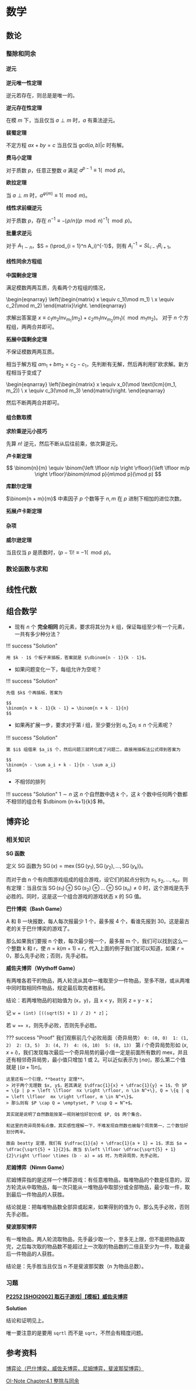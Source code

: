 # 数学

## 数论

### 整除和同余

#### 逆元

**逆元唯一性定理**

逆元若存在，则总是是唯一的。

**逆元存在性定理**

在模 $m$ 下，当且仅当 $a \perp m$ 时，$a$ 有乘法逆元。

**裴蜀定理**

不定方程 $ax + by = c$ 当且仅当 $\text{gcd}(a, b) | c$ 时有解。

**费马小定理**

对于质数 $p$，任意正整数 $a$ 满足 $a^{p - 1} \equiv 1(\mod p)$。

**欧拉定理**

当 $a \perp m$ 时，$a^{\varphi (m)} \equiv 1(\mod m)$。

**线性求前缀逆元**

对于质数 $p$，存在 $n^{-1} \equiv -\left \lfloor p / n  \right \rfloor(p\mod n)^{-1} (\mod p)$。

**批量求逆元**

对于 $A_{1 \sim n}$，$S = (\prod_{i = 1}^n A_i)^{-1}$，则有 $A_i^{-1} = SL_{i - 1}R_{i + 1}$。


#### 线性同余方程组

**中国剩余定理**

满足模数两两互质，先看两个方程组的情况，

\begin{eqnarray}
\left\{\begin{matrix}
x \equiv c_1(\mod m_1) \\
x \equiv c_2(\mod m_2)
\end{matrix}\right.
\end{eqnarray}

求解出答案是 $x \equiv c_1m_2\text{Inv}_{m_1}(m_2) + c_2m_1\text{Inv}_{m_2}(m_1)(\mod m_1m_2)$。
对于 $n$ 个方程组，两两合并即可。

**拓展中国剩余定理**

不保证模数两两互质。

相当于解方程 $am_1 + bm_2 = c_2 - c_1$，先判断有无解，然后再利用扩欧求解。新方程相当于变成了

\begin{eqnarray}
\left\{\begin{matrix}
x \equiv x_0(\mod \text{lcm}(m_1, m_2)) \\
x \equiv c_3(\mod m_3)
\end{matrix}\right.
\end{eqnarray}

然后不断两两合并即可。

#### 组合数取模

**求阶乘逆元小技巧**

先算 $n!$ 逆元，然后不断从后往前乘，依次算逆元。

**卢卡斯定理**

$$
\binom{n}{m} \equiv \binom{\left \lfloor n/p \right \rfloor}{\left \lfloor m/p \right \rfloor}\binom{n\mod p}{m\mod p}(\mod p)
$$

**库默尔定理**

$\binom{n + m}{m}$ 中素因子 $p$ 个数等于 $n, m$ 在 $p$ 进制下相加的进位次数。


**拓展卢卡斯定理**



#### 杂项

**威尔逊定理**

当且仅当 $p$ 是质数时，$(p - 1)! \equiv -1(\mod p)$。

### 数论函数与求和



## 线性代数


## 组合数学

- 现有 $n$ 个 **完全相同** 的元素，要求将其分为 $k$ 组，保证每组至少有一个元素，一共有多少种分法？

!!! success "Solution"

    用 $k - 1$ 个板子来插板，答案就是 $\dbinom{n - 1}{k - 1}$。

- 如果问题变化一下，每组允许为空呢？

!!! success "Solution"
    
    先借 $k$ 个再插板，答案为
    
    $$
    \binom{n + k - 1}{k - 1} = \binom{n + k - 1}{n}
    $$

- 如果再扩展一步，要求对于第 $i$ 组，至少要分到 $a_i,\sum a_i \le n$ 个元素呢？

!!! success "Solution"

    第 $i$ 组借来 $a_i$ 个，然后问题三就转化成了问题二，直接用插板法公式得到答案为

    $$
    \binom{n - \sum a_i + k - 1}{n - \sum a_i}
    $$

- 不相邻的排列

!!! success "Solution"
    $1 \sim n$ 这 $n$ 个自然数中选 $k$ 个，这 $k$ 个数中任何两个数都不相邻的组合有 $\dbinom {n-k+1}{k}$ 种。

## 博弈论

### 相关知识

**SG 函数**

定义 SG 函数为 $\operatorname{SG}(x)=\operatorname{mex}\{\operatorname{SG}(y_1), \operatorname{SG}(y_2), \ldots, \operatorname{SG}(y_k)\}$。

而对于由 n 个有向图游戏组成的组合游戏，设它们的起点分别为 $s_1, s_2, \ldots, s_n$，则有定理：当且仅当 $\operatorname{SG}(s_1) \oplus \operatorname{SG}(s_2) \oplus \ldots \oplus \operatorname{SG}(s_n) \neq 0$ 时，这个游戏是先手必胜的。同时，这是这一个组合游戏的游戏状态 x 的 SG 值。


**巴什博奕（Bash Game）**

A 和 B 一块报数，每人每次报最少 1 个，最多报 4 个，看谁先报到 30。这是最古老的关于巴什博奕的游戏了。

那么如果我们要报 n 个数，每次最少报一个，最多报 m 个，我们可以找到这么一个整数 k 和 r，使 $n = k(m + 1) + r$，代入上面的例子我们就可以知道，如果 $r = 0$，那么先手必败；否则，先手必胜。

**威佐夫博弈（Wythoff Game）**

有两堆各若干的物品，两人轮流从其中一堆取至少一件物品，至多不限，或从两堆中同时取相同件物品，规定最后取完者胜利。

结论：若两堆物品的初始值为 (x，y)，且 x < y，则另 z = y - x；

记 `w = (int) [((sqrt(5) + 1) / 2) * z]`；

若 `w == x`，则先手必败，否则先手必胜。

??? success "Proof"
    我们观察前几个必败局面（奇异局势）
    ```
    0: (0, 0) 
    1: (1, 2) 
    2: (3, 5) 
    3: (4, 7) 
    4: (6, 10) 
    5: (8, 13) 
    ```
    第 $i$ 个奇异局势形如 $(x, x + i)$，我们发现每次最后一个奇异局势的最小值一定是前面所有数的 $\text{mex}$，并且还有相邻奇异局势，最小值只增加 1 或 2。可以近似表示为 $\left \lfloor  na \right \rfloor$，那么第二个值就是 $\left \lfloor (a + 1)n \right \rfloor$。

    这里还有一个引理，**beatty 定理**。
    > 对于两个无理数 $x, y$，若其满足 $\dfrac{1}{x} + \dfrac{1}{y} = 1$，令 $P = \{p | p = \left \lfloor  nx \right \rfloor, n \in N^+\}, Q = \{q | q = \left \lfloor  mx \right \rfloor, m \in N^+\}$。
    > 那么则有 $P \cap Q = \emptyset, P \cup Q = N^+$。

    其实就是说明了自然数能按某一规则被恰好划分成 $P, Q$ 两个集合。

    和这里的奇异局势有点像，其实感性理解一下，不难发现自然数也被每个局势第一，二个数恰好划分两半。

    故由 beatty 定理，我们有 $\dfrac{1}{a} + \dfrac{1}{a + 1} = 1$，求出 $a = \dfrac{\sqrt{5} + 1}{2}$。故当 $\left \lfloor \dfrac{\sqrt{5} + 1}{2}\right \rfloor \times (b - a) = a$ 时，为奇异局势，先手必败。



**尼姆博弈（Nimm Game）**

尼姆博弈指的是这样一个博弈游戏：有任意堆物品，每堆物品的个数是任意的，双方轮流从中取物品，每一次只能从一堆物品中取部分或全部物品，最少取一件，取到最后一件物品的人获胜。

结论就是：把每堆物品数全部异或起来，如果得到的值为 0，那么先手必败，否则先手必胜。

**斐波那契博弈**

有一堆物品，两人轮流取物品，先手最少取一个，至多无上限，但不能把物品取完，之后每次取的物品数不能超过上一次取的物品数的二倍且至少为一件，取走最后一件物品的人获胜。

结论是：先手胜当且仅当 n 不是斐波那契数（n 为物品总数）。

### 习题

[**P2252 [SHOI2002] 取石子游戏|【模板】威佐夫博弈**](https://www.luogu.com.cn/problem/P2252)

**Solution**

结论和证明见上。

唯一要注意的是要用 `sqrtl` 而不是 `sqrt`，不然会有精度问题。




## 参考资料

[博弈论（巴什博奕，威佐夫博弈，尼姆博弈，斐波那契博弈）](https://blog.csdn.net/ac_gibson/article/details/41624623)

[OI-Note Chapter4.1 整除与同余](https://zhuanlan.zhihu.com/p/662127559)